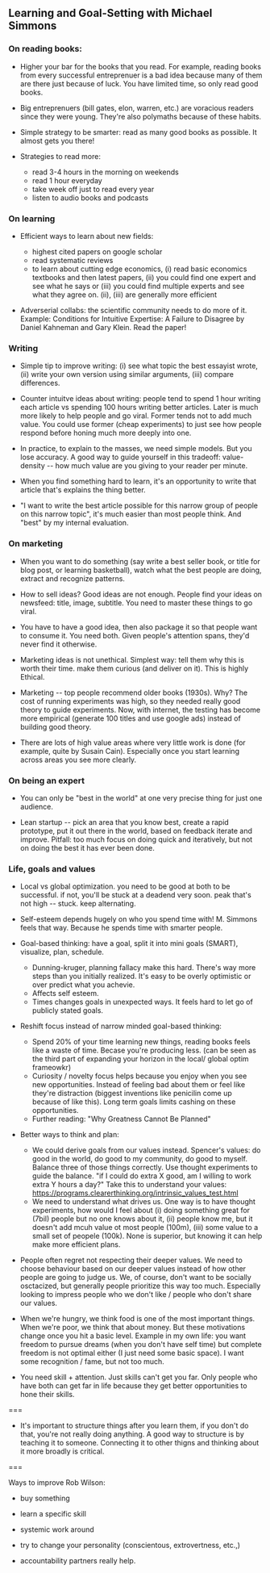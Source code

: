 ## Learning and Goal-Setting with Michael Simmons

### On reading books:

- Higher your bar for the books that you read. For example, reading books from every successful entreprenuer is a bad idea because many of them are there just because of luck. You have limited time, so only read good books. 

- Big entreprenuers (bill gates, elon, warren, etc.) are voracious readers since they were young. They're also polymaths because of these habits. 

- Simple strategy to be smarter: read as many good books as possible. It almost gets you there!

- Strategies to read more: 
	- read 3-4 hours in the morning on weekends
	- read 1 hour everyday
	- take week off just to read every year
	- listen to audio books and podcasts

### On learning

- Efficient ways to learn about new fields:
	- highest cited papers on google scholar
	- read systematic reviews
	- to learn about cutting edge economics, (i) read basic economics textbooks and then latest papers, (ii) you could find one expert and see what he says or (iii) you could find multiple experts and see what they agree on. (ii), (iii) are generally more efficient

- Adverserial collabs: the scientific community needs to do more of it. Example: Conditions for Intuitive Expertise: A Failure to Disagree by Daniel Kahneman and Gary Klein. Read the paper!

### Writing

- Simple tip to improve writing: (i) see what topic the best essayist wrote, (ii) write your own version using similar arguments, (iii) compare differences.

- Counter intuitve ideas about writing: people tend to spend 1 hour writing each article vs spending 100 hours writing better articles. Later is much more likely to help people and go viral. Former tends not to add much value. You could use former (cheap experiments) to just see how people respond before honing much more deeply into one. 

- In practice, to explain to the masses, we need simple models. But you lose accuracy. A good way to guide yourself in this tradeoff: value-density -- how much value are you giving to your reader per minute. 

- When you find something hard to learn, it's an opportunity to write that article that's explains the thing better.

- "I want to write the best article possible for this narrow group of people on this narrow topic", it's much easier than most people think. And "best" by my internal evaluation. 

### On marketing

- When you want to do something (say write a best seller book, or title for blog post, or learning basketball), watch what the best people are doing, extract and recognize patterns. 

- How to sell ideas? Good ideas are not enough. People find your ideas on newsfeed: title, image, subtitle. You need to master these things to go viral. 

- You have to have a good idea, then also package it so that people want to consume it. You need both. Given people's attention spans, they'd never find it otherwise. 

- Marketing ideas is not unethical. Simplest way: tell them why this is worth their time. make them curious (and deliver on it). This is highly Ethical. 

- Marketing -- top people recommend older books (1930s). Why? The cost of running experiments was high, so they needed really good theory to guide experiments. Now, with internet, the testing has become more empirical (generate 100 titles and use google ads) instead of building good theory.

- There are lots of high value areas where very little work is done (for example, quite by Susain Cain). Especially once you start learning across areas you see more clearly.

### On being an expert

- You can only be "best in the world" at one very precise thing for just one audience. 

- Lean startup -- pick an area that you know best, create a rapid prototype, put it out there in the world, based on feedback iterate and improve. Pitfall: too much focus on doing quick and iteratively, but not on doing the best it has ever been done.

### Life, goals and values

- Local vs global optimization. you need to be good at both to be successful. if not, you'll be stuck at a deadend very soon. peak that's not high -- stuck. keep alternating. 

- Self-esteem depends hugely on who you spend time with! M. Simmons feels that way. Because he spends time with smarter people.

- Goal-based thinking: have a goal, split it into mini goals (SMART), visualize, plan, schedule. 
	- Dunning-kruger, planning fallacy make this hard. There's way more steps than you initially realized. It's easy to be overly optimistic or over predict what you achevie.
	- Affects self esteem.
	- Times changes goals in unexpected ways. It feels hard to let go of publicly stated goals. 

- Reshift focus instead of narrow minded goal-based thinking:
	- Spend 20% of your time learning new things, reading books feels like a waste of time. Becase you're producing less. (can be seen as the third part of expanding your horizon in the local/ global optim frameowkr)
	- Curiosity / novelty focus helps because you enjoy when you see new opportunities. Instead of feeling bad about them or feel like they're distraction (biggest inventions like penicilin come up because of like this). Long term goals limits cashing on these opportunities.
	- Further reading: "Why Greatness Cannot Be Planned"

- Better ways to think and plan:
	- We could derive goals from our values instead. Spencer's values: do good in the world, do good to my community, do good to myself. Balance three of those things correctly. Use thought experiments to guide the balance. "if I could do extra X good, am I willing to work extra Y hours a day?" Take this to understand your values: https://programs.clearerthinking.org/intrinsic_values_test.html
	- We need to understand what drives us. One way is to have thought experiments, how would I feel about (i) doing something great for (7bil) people but no one knows about it, (ii) people know me, but it doesn't add mcuh value ot most people (100m), (iii) some value to a small set of peopele (100k). None is superior, but knowing it can help make more efficient plans. 

- People often regret not respecting their deeper values. We need to choose behaviour based on our deeper values instead of how other people are going to judge us. We, of course, don't want to be socially osctacized, but generally people prioritize this way too much. Especially looking to impress people who we don't like / people who don't share our values.

- When we're hungry, we think food is one of the most important things. When we're poor, we think that about money. But these motivations change once you hit a basic level. Example in my own life: you want freedom to pursue dreams (when you don't have self time) but complete freedom is not optimal either (I just need some basic space). I want some recognition / fame, but not too much.

- You need skill + attention. Just skills can't get you far. Only people who have both can get far in life because they get better opportunities to hone their skills.


===

- It's important to structure things after you learn them, if you don't do that, you're not really doing anything. A good way to structure is by teaching it to someone. Connecting it to other thigns and thinking about it more broadly is critical.

===


Ways to improve Rob Wilson:
- buy something
- learn a specific skill
- systemic work around
- try to change your personality (conscientous, extrovertness, etc.,)

- accountability partners really help. 

